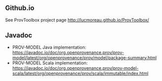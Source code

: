 Github.io
---------
See ProvToolbox project page http://lucmoreau.github.io/ProvToolbox/


Javadoc
-------
* PROV-MODEL Java implementation: https://javadoc.io/doc/org.openprovenance.prov/prov-model/latest/org/openprovenance/prov/model/package-summary.html
* PROV-MODEL Scala implementation: https://javadoc.io/doc/org.openprovenance.prov/prov-model-scala/latest/org/openprovenance/prov/scala/immutable/index.html

